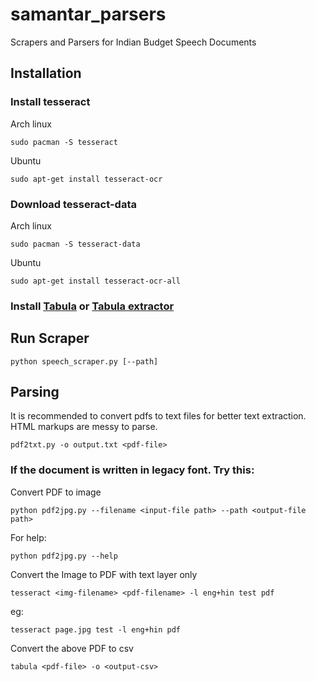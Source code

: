 # samantar_parsers

Scrapers and Parsers for Indian Budget Speech Documents


## Installation

### Install tesseract

Arch linux
```
sudo pacman -S tesseract
```

Ubuntu
```
sudo apt-get install tesseract-ocr
```

### Download tesseract-data

Arch linux
```
sudo pacman -S tesseract-data
```

Ubuntu
```
sudo apt-get install tesseract-ocr-all
```

### Install [Tabula](https://github.com/tabulapdf/tabula) or [Tabula extractor](https://github.com/tabulapdf/tabula-extractor)

## Run Scraper
```
python speech_scraper.py [--path]
```

## Parsing

It is recommended to convert pdfs to text files for better text extraction. HTML markups are messy to parse.

```
pdf2txt.py -o output.txt <pdf-file>
```

### If the document is written in legacy font. Try this:

Convert PDF to image
```
python pdf2jpg.py --filename <input-file path> --path <output-file path>
```

For help:
```
python pdf2jpg.py --help
```

Convert the Image to PDF with text layer only
```
tesseract <img-filename> <pdf-filename> -l eng+hin test pdf
```

eg:
```
tesseract page.jpg test -l eng+hin pdf
```

Convert the above PDF to csv

```
tabula <pdf-file> -o <output-csv>
```

